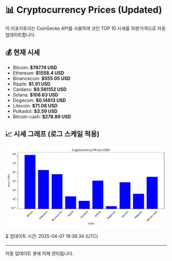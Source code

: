 
# 📊 Cryptocurrency Prices (Updated)

이 리포지토리는 CoinGecko API를 사용하여 코인 TOP 10 시세를 10분가격으로 자동 업데이트합니다.

## 💰 현재 시세
- Bitcoin: **$78774 USD**
- Ethereum: **$1558.4 USD**
- Binancecoin: **$555.05 USD**
- Ripple: **$1.91 USD**
- Cardano: **$0.581152 USD**
- Solana: **$106.63 USD**
- Dogecoin: **$0.14813 USD**
- Litecoin: **$71.08 USD**
- Polkadot: **$3.59 USD**
- Bitcoin-cash: **$278.89 USD**

## 📈 시세 그래프 (로그 스케일 적용)
![Crypto Prices](crypto_prices.png)

⏳ 업데이트 시간: 2025-04-07 19:36:34 (UTC)

---
자동 업데이트 봇에 의해 관리됩니다.
